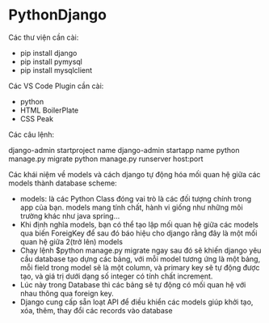 # PythonDjango
 
Các thư viện cần cài:
 - pip install django
 - pip install pymysql
 - pip install mysqlclient

Các VS Code Plugin cần cài:
 - python
 - HTML BoilerPlate
 - CSS Peak

Các câu lệnh:

django-admin startproject name
django-admin startapp name
python manage.py migrate
python manage.py runserver host:port


Các khái niệm về models và cách django tự động hóa mối quan hệ giữa các models thành database scheme:
 - models: là các Python Class đóng vai trò là các đối tượng chính trong app của bạn. models mang tính chất, hành vi giống như những môi trường khác như java spring...
 - Khi định nghĩa models, bạn có thể tạo lập mối quan hệ giữa các models qua biến ForeigKey để sau đó báo hiệu cho django rằng đây là một mối quan hệ giữa 2(trở lên) models
 - Chạy lệnh $python manage.py migrate ngay sau đó sẽ khiến django yêu cầu database tạo dựng các bảng, với mỗi model tương ứng là một bảng, mỗi field trong model sẽ là một column, và primary key sẽ tự động được tạo, và giá trị dưới dạng số integer có tính chất increment.
  - Lúc này trong Database thì các bảng sẽ tự động có mối quan hệ với nhau thông qua foreign key.
  - Django cung cấp sẵn loạt API để điều khiển các models giúp khởi tạo, xóa, thêm, thay đổi các records vào database
  
 
 
